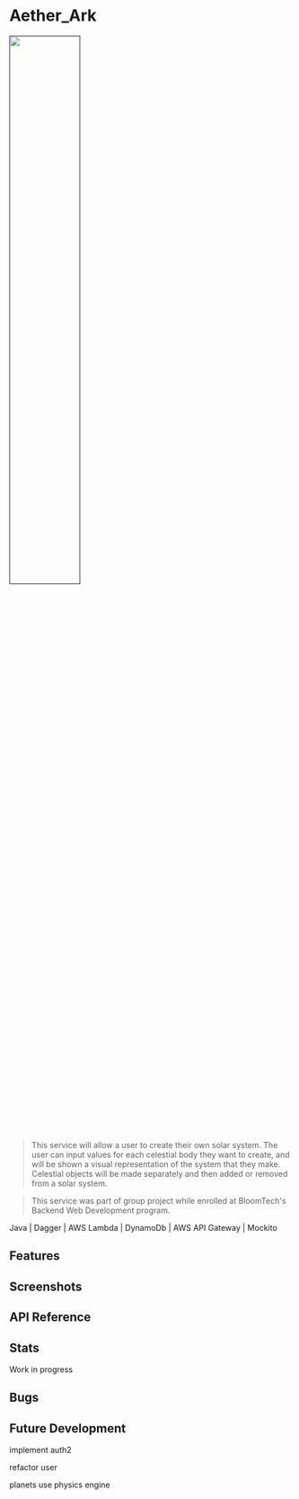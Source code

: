 # Aether_Ark

[<img src="project_documents/videos/aeLogo.mp4" width="50%">]()

> This service will allow a user to create their own solar system. The user can input values for each celestial body they want to create, and will be shown a visual representation of the system that they make. Celestial objects will be made separately and then added or removed from a solar system.


>This service was part of group project while enrolled at BloomTech's Backend Web Development program. 


Java | Dagger | AWS Lambda | DynamoDb | AWS API Gateway | Mockito
## Features

## Screenshots

## API Reference
<!-- need to migrage to personal AWS -->
## Stats
Work in progress
## Bugs
## Future Development
implement auth2

refactor user

planets use physics engine
<!-- Markdown link & img dfn's -->
